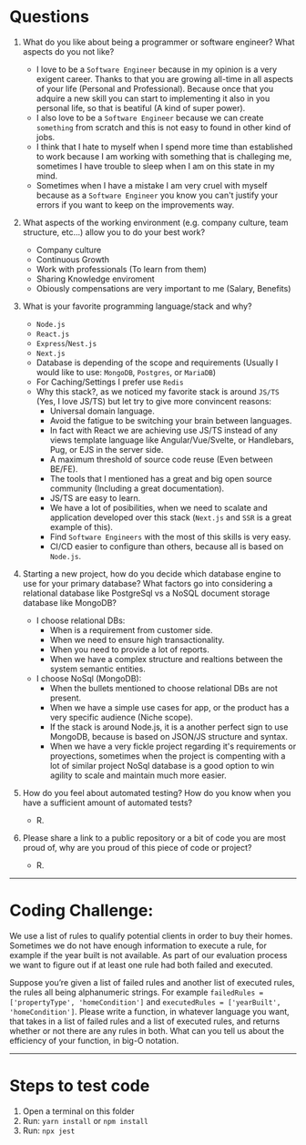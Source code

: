 # Questions

1. What do you like about being a programmer or software engineer? What aspects do you not like?
    - I love to be a `Software Engineer` because in my opinion is a very exigent career. Thanks to that you are growing all-time in all aspects of your life (Personal and Professional). Because once that you adquire a new skill you can start to implementing it also in you personal life, so that is beatiful (A kind of super power).
    - I also love to be a `Software Engineer` because we can create `something` from scratch and this is not easy to found in other kind of jobs.
    - I think that I hate to myself when I spend more time than established to work because I am working with something that is challeging me, sometimes I have trouble to sleep when I am on this state in my mind.
    - Sometimes when I have a mistake I am very cruel with myself because as a `Software Engineer` you know you can't justify your errors if you want to keep on the improvements way.
1. What aspects of the working environment (e.g. company culture, team structure,
etc...) allow you to do your best work?
    - Company culture
    - Continuous Growth
    - Work with professionals (To learn from them)
    - Sharing Knowledge enviroment
    - Obiously compensations are very important to me (Salary, Benefits) 
1. What is your favorite programming language/stack and why?
    - `Node.js`
    - `React.js`
    - `Express`/`Nest.js`
    - `Next.js`
    - Database is depending of the scope and requirements (Usually I would like to use: `MongoDB`, `Postgres`, or `MariaDB`)
    - For Caching/Settings I prefer use `Redis`
    - Why this stack?, as we noticed my favorite stack is around `JS/TS` (Yes, I love JS/TS) but let try to give more convincent reasons:
        - Universal domain language.
        - Avoid the fatigue to be switching your brain between languages.
        - In fact with React we are achieving use JS/TS instead of any views template language like Angular/Vue/Svelte, or Handlebars, Pug, or EJS in the server side.
        - A maximum threshold of source code reuse (Even between BE/FE).
        - The tools that I mentioned has a great and big open source community (Including a great documentation).
        - JS/TS are easy to learn.
        - We have a lot of posibilities, when we need to scalate and application developed over this stack (`Next.js` and `SSR` is a great example of this).
        - Find `Software Engineers` with the most of this skills is very easy.
        - CI/CD easier to configure than others, because all is based on `Node.js`.
1. Starting a new project, how do you decide which database engine to use for your primary database? What factors go into considering a relational database like PostgreSql vs a NoSQL document storage database like MongoDB?
    - I choose relational DBs:
        - When is a requirement from customer side.
        - When we need to ensure high transactionality.
        - When you need to provide a lot of reports.
        - When we have a complex structure and realtions between the system semantic entities.
    - I choose NoSql (MongoDB):
        - When the bullets mentioned to choose relational DBs are not present.
        - When we have a simple use cases for app, or the product has a very specific audience (Niche scope).
        - If the stack is around Node.js, it is a another perfect sign to use MongoDB, because is based on JSON/JS structure and syntax.
        - When we have a very fickle project regarding it's requirements or proyections, sometimes when the project is compenting with a lot of similar project NoSql database is a good option to win agility to scale and maintain much more easier.

1. How do you feel about automated testing? How do you know when you have a sufficient amount of automated tests?
    - R.
1. Please share a link to a public repository or a bit of code you are most proud of, why are you proud of this piece of code or project?
    - R.

---

# Coding Challenge:

We use a list of rules to qualify potential clients in order to buy their homes. Sometimes we do not have enough information to execute a rule, for example if the year built is not available. As part of our evaluation process we want to figure out if at least one rule had both failed and executed.

Suppose you’re given a list of failed rules and another list of executed rules, the rules all being alphanumeric strings. For example `failedRules = ['propertyType', 'homeCondition']` and `executedRules = ['yearBuilt', 'homeCondition']`. Please write a function, in whatever language you want, that takes in a list of failed rules and a list of executed rules, and returns whether or not there are any rules in both. What can you tell us about the efficiency of your function, in big-O notation.

---

# Steps to test code

1. Open a terminal on this folder
1. Run: `yarn install` or `npm install`
1. Run: `npx jest`

